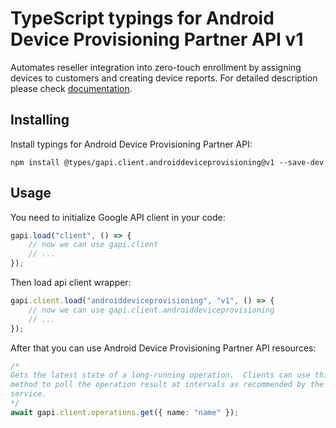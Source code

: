 # TypeScript typings for Android Device Provisioning Partner API v1

Automates reseller integration into zero-touch enrollment by assigning devices
to customers and creating device reports. For detailed description please check
[documentation](https://developers.google.com/zero-touch/).

## Installing

Install typings for Android Device Provisioning Partner API:

```
npm install @types/gapi.client.androiddeviceprovisioning@v1 --save-dev
```

## Usage

You need to initialize Google API client in your code:

```typescript
gapi.load("client", () => {
    // now we can use gapi.client
    // ...
});
```

Then load api client wrapper:

```typescript
gapi.client.load("androiddeviceprovisioning", "v1", () => {
    // now we can use gapi.client.androiddeviceprovisioning
    // ...
});
```

After that you can use Android Device Provisioning Partner API resources:

```typescript
/* 
Gets the latest state of a long-running operation.  Clients can use this
method to poll the operation result at intervals as recommended by the API
service.  
*/
await gapi.client.operations.get({ name: "name" });
```
